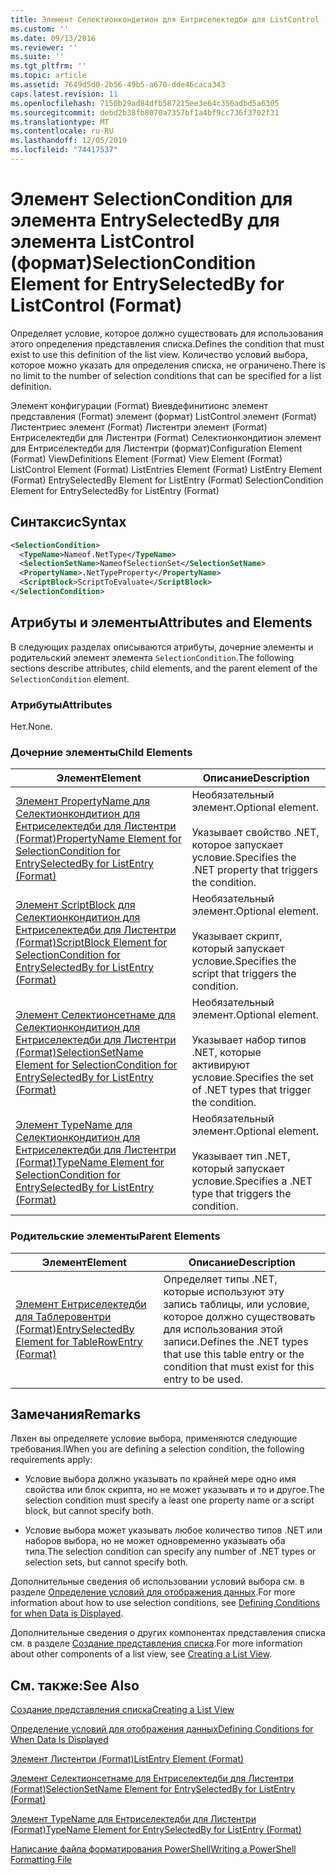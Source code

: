 ```yaml
---
title: Элемент Селектионкондитион для Ентриселектедби для ListControl (Format) | Документация Майкрософт
ms.custom: ''
ms.date: 09/13/2016
ms.reviewer: ''
ms.suite: ''
ms.tgt_pltfrm: ''
ms.topic: article
ms.assetid: 7649d5d0-2b56-49b5-a670-dde46caca343
caps.latest.revision: 11
ms.openlocfilehash: 7150b29ad84dfb587215ee3e64c356adbd5a6305
ms.sourcegitcommit: debd2b38fb8070a7357bf1a4bf9cc736f3702f31
ms.translationtype: MT
ms.contentlocale: ru-RU
ms.lasthandoff: 12/05/2019
ms.locfileid: "74417537"
---
```

# <a name="selectioncondition-element-for-entryselectedby-for-listcontrol-format"></a><span data-ttu-id="21889-102">Элемент SelectionCondition для элемента EntrySelectedBy для элемента ListControl (формат)</span><span class="sxs-lookup"><span data-stu-id="21889-102">SelectionCondition Element for EntrySelectedBy for ListControl (Format)</span></span>

<span data-ttu-id="21889-103">Определяет условие, которое должно существовать для использования этого определения представления списка.</span><span class="sxs-lookup"><span data-stu-id="21889-103">Defines the condition that must exist to use this definition of the list view.</span></span> <span data-ttu-id="21889-104">Количество условий выбора, которое можно указать для определения списка, не ограничено.</span><span class="sxs-lookup"><span data-stu-id="21889-104">There is no limit to the number of selection conditions that can be specified for a list definition.</span></span>

<span data-ttu-id="21889-105">Элемент конфигурации (Format) Виевдефинитионс элемент представления (Format) элемент (формат) ListControl элемент (Format) Листентриес элемент (Format) Листентри элемент (Format) Ентриселектедби для Листентри (Format) Селектионкондитион элемент для Ентриселектедби для Листентри (формат)</span><span class="sxs-lookup"><span data-stu-id="21889-105">Configuration Element (Format) ViewDefinitions Element (Format) View Element (Format) ListControl Element (Format) ListEntries Element (Format) ListEntry Element (Format) EntrySelectedBy Element for ListEntry (Format) SelectionCondition Element for EntrySelectedBy for ListEntry (Format)</span></span>

## <a name="syntax"></a><span data-ttu-id="21889-106">Синтаксис</span><span class="sxs-lookup"><span data-stu-id="21889-106">Syntax</span></span>

```xml
<SelectionCondition>
  <TypeName>Nameof.NetType</TypeName>
  <SelectionSetName>NameofSelectionSet</SelectionSetName>
  <PropertyName>.NetTypeProperty</PropertyName>
  <ScriptBlock>ScriptToEvaluate</ScriptBlock>
</SelectionCondition>
```

## <a name="attributes-and-elements"></a><span data-ttu-id="21889-107">Атрибуты и элементы</span><span class="sxs-lookup"><span data-stu-id="21889-107">Attributes and Elements</span></span>

<span data-ttu-id="21889-108">В следующих разделах описываются атрибуты, дочерние элементы и родительский элемент элемента `SelectionCondition`.</span><span class="sxs-lookup"><span data-stu-id="21889-108">The following sections describe attributes, child elements, and the parent element of the `SelectionCondition` element.</span></span>

### <a name="attributes"></a><span data-ttu-id="21889-109">Атрибуты</span><span class="sxs-lookup"><span data-stu-id="21889-109">Attributes</span></span>

<span data-ttu-id="21889-110">Нет.</span><span class="sxs-lookup"><span data-stu-id="21889-110">None.</span></span>

### <a name="child-elements"></a><span data-ttu-id="21889-111">Дочерние элементы</span><span class="sxs-lookup"><span data-stu-id="21889-111">Child Elements</span></span>

|<span data-ttu-id="21889-112">Элемент</span><span class="sxs-lookup"><span data-stu-id="21889-112">Element</span></span>|<span data-ttu-id="21889-113">Описание</span><span class="sxs-lookup"><span data-stu-id="21889-113">Description</span></span>|
|-------------|-----------------|
|[<span data-ttu-id="21889-114">Элемент PropertyName для Селектионкондитион для Ентриселектедби для Листентри (Format)</span><span class="sxs-lookup"><span data-stu-id="21889-114">PropertyName Element for SelectionCondition for EntrySelectedBy for ListEntry (Format)</span></span>](./propertyname-element-for-selectioncondition-for-entryselectedby-for-listcontrol-format.md)|<span data-ttu-id="21889-115">Необязательный элемент.</span><span class="sxs-lookup"><span data-stu-id="21889-115">Optional element.</span></span><br /><br /> <span data-ttu-id="21889-116">Указывает свойство .NET, которое запускает условие.</span><span class="sxs-lookup"><span data-stu-id="21889-116">Specifies the .NET property that triggers the condition.</span></span>|
|[<span data-ttu-id="21889-117">Элемент ScriptBlock для Селектионкондитион для Ентриселектедби для Листентри (Format)</span><span class="sxs-lookup"><span data-stu-id="21889-117">ScriptBlock Element for SelectionCondition for EntrySelectedBy for ListEntry (Format)</span></span>](./scriptblock-element-for-selectioncondition-for-entryselectedby-for-listcontrol-format.md)|<span data-ttu-id="21889-118">Необязательный элемент.</span><span class="sxs-lookup"><span data-stu-id="21889-118">Optional element.</span></span><br /><br /> <span data-ttu-id="21889-119">Указывает скрипт, который запускает условие.</span><span class="sxs-lookup"><span data-stu-id="21889-119">Specifies the script that triggers the condition.</span></span>|
|[<span data-ttu-id="21889-120">Элемент Селектионсетнаме для Селектионкондитион для Ентриселектедби для Листентри (Format)</span><span class="sxs-lookup"><span data-stu-id="21889-120">SelectionSetName Element for SelectionCondition for EntrySelectedBy for ListEntry (Format)</span></span>](./selectionsetname-element-for-selectioncondition-for-entryselectedby-for-listentry-format.md)|<span data-ttu-id="21889-121">Необязательный элемент.</span><span class="sxs-lookup"><span data-stu-id="21889-121">Optional element.</span></span><br /><br /> <span data-ttu-id="21889-122">Указывает набор типов .NET, которые активируют условие.</span><span class="sxs-lookup"><span data-stu-id="21889-122">Specifies the set of .NET types that trigger the condition.</span></span>|
|[<span data-ttu-id="21889-123">Элемент TypeName для Селектионкондитион для Ентриселектедби для Листентри (Format)</span><span class="sxs-lookup"><span data-stu-id="21889-123">TypeName Element for SelectionCondition for EntrySelectedBy for ListEntry (Format)</span></span>](./typename-element-for-selectioncondition-for-entryselectedby-for-listcontrol-format.md)|<span data-ttu-id="21889-124">Необязательный элемент.</span><span class="sxs-lookup"><span data-stu-id="21889-124">Optional element.</span></span><br /><br /> <span data-ttu-id="21889-125">Указывает тип .NET, который запускает условие.</span><span class="sxs-lookup"><span data-stu-id="21889-125">Specifies a .NET type that triggers the condition.</span></span>|

### <a name="parent-elements"></a><span data-ttu-id="21889-126">Родительские элементы</span><span class="sxs-lookup"><span data-stu-id="21889-126">Parent Elements</span></span>

|<span data-ttu-id="21889-127">Элемент</span><span class="sxs-lookup"><span data-stu-id="21889-127">Element</span></span>|<span data-ttu-id="21889-128">Описание</span><span class="sxs-lookup"><span data-stu-id="21889-128">Description</span></span>|
|-------------|-----------------|
|[<span data-ttu-id="21889-129">Элемент Ентриселектедби для Таблеровентри (Format)</span><span class="sxs-lookup"><span data-stu-id="21889-129">EntrySelectedBy Element for TableRowEntry (Format)</span></span>](./entryselectedby-element-for-tablerowentry-for-tablecontrol-format.md)|<span data-ttu-id="21889-130">Определяет типы .NET, которые используют эту запись таблицы, или условие, которое должно существовать для использования этой записи.</span><span class="sxs-lookup"><span data-stu-id="21889-130">Defines the .NET types that use this table entry or the condition that must exist for this entry to be used.</span></span>|

## <a name="remarks"></a><span data-ttu-id="21889-131">Замечания</span><span class="sxs-lookup"><span data-stu-id="21889-131">Remarks</span></span>

<span data-ttu-id="21889-132">Лвхен вы определяете условие выбора, применяются следующие требования.</span><span class="sxs-lookup"><span data-stu-id="21889-132">lWhen you are defining a selection condition, the following requirements apply:</span></span>

- <span data-ttu-id="21889-133">Условие выбора должно указывать по крайней мере одно имя свойства или блок скрипта, но не может указывать и то и другое.</span><span class="sxs-lookup"><span data-stu-id="21889-133">The selection condition must specify a least one property name or a script block, but cannot specify both.</span></span>

- <span data-ttu-id="21889-134">Условие выбора может указывать любое количество типов .NET или наборов выбора, но не может одновременно указывать оба типа.</span><span class="sxs-lookup"><span data-stu-id="21889-134">The selection condition can specify any number of .NET types or selection sets, but cannot specify both.</span></span>

<span data-ttu-id="21889-135">Дополнительные сведения об использовании условий выбора см. в разделе [Определение условий для отображения данных](./defining-conditions-for-displaying-data.md).</span><span class="sxs-lookup"><span data-stu-id="21889-135">For more information about how to use selection conditions, see [Defining Conditions for when Data is Displayed](./defining-conditions-for-displaying-data.md).</span></span>

<span data-ttu-id="21889-136">Дополнительные сведения о других компонентах представления списка см. в разделе [Создание представления списка](./creating-a-list-view.md).</span><span class="sxs-lookup"><span data-stu-id="21889-136">For more information about other components of a list view, see [Creating a List View](./creating-a-list-view.md).</span></span>

## <a name="see-also"></a><span data-ttu-id="21889-137">См. также:</span><span class="sxs-lookup"><span data-stu-id="21889-137">See Also</span></span>

[<span data-ttu-id="21889-138">Создание представления списка</span><span class="sxs-lookup"><span data-stu-id="21889-138">Creating a List View</span></span>](./creating-a-list-view.md)

[<span data-ttu-id="21889-139">Определение условий для отображения данных</span><span class="sxs-lookup"><span data-stu-id="21889-139">Defining Conditions for When Data Is Displayed</span></span>](./defining-conditions-for-displaying-data.md)

[<span data-ttu-id="21889-140">Элемент Листентри (Format)</span><span class="sxs-lookup"><span data-stu-id="21889-140">ListEntry Element (Format)</span></span>](./listentry-element-for-listcontrol-format.md)

[<span data-ttu-id="21889-141">Элемент Селектионсетнаме для Ентриселектедби для Листентри (Format)</span><span class="sxs-lookup"><span data-stu-id="21889-141">SelectionSetName Element for EntrySelectedBy for ListEntry (Format)</span></span>](./selectionsetname-element-for-entryselectedby-for-listcontrol-format.md)

[<span data-ttu-id="21889-142">Элемент TypeName для Ентриселектедби для Листентри (Format)</span><span class="sxs-lookup"><span data-stu-id="21889-142">TypeName Element for EntrySelectedBy for ListEntry (Format)</span></span>](/powershell/scripting/developer/format/typename-element-for-entryselectedby-for-listcontrol-format)

[<span data-ttu-id="21889-143">Написание файла форматирования PowerShell</span><span class="sxs-lookup"><span data-stu-id="21889-143">Writing a PowerShell Formatting File</span></span>](./writing-a-powershell-formatting-file.md)
